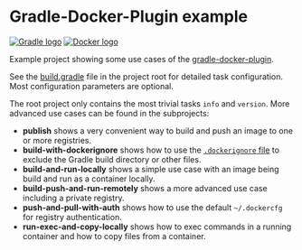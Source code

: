 # Gradle-Docker-Plugin example

[![Gradle logo](https://github.com/gesellix-docker/gradle-docker-plugin-example/raw/master/img/gradle-logo.png)](http://www.gradle.org/)
[![Docker logo](https://github.com/gesellix-docker/gradle-docker-plugin-example/raw/master/img/docker-logo.png)](http://www.docker.com/)

Example project showing some use cases of the [gradle-docker-plugin](https://github.com/gesellix-docker/gradle-docker-plugin).

See the [build.gradle](https://github.com/gesellix-docker/gradle-docker-plugin-example/blob/master/build.gradle) file in the
project root for detailed task configuration. Most configuration parameters are optional.

The root project only contains the most trivial tasks `info` and `version`. More advanced use cases can be found in the subprojects:

* **publish** shows a very convenient way to build and push an image to one or more registries.
* **build-with-dockerignore** shows how to use the [`.dockerignore` file](https://docs.docker.com/reference/builder/#the-dockerignore-file) to exclude the Gradle build directory or other files.
* **build-and-run-locally** shows a simple use case with an image being build and run as a container locally.
* **build-push-and-run-remotely** shows a more advanced use case including a private registry.
* **push-and-pull-with-auth** shows how to use the default `~/.dockercfg` for registry authentication.
* **run-exec-and-copy-locally** shows how to exec commands in a running container and how to copy files from a container.
